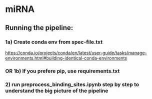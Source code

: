 # miRNA

## Running the pipeline:

### 1a) Create conda env from spec-file.txt
https://conda.io/projects/conda/en/latest/user-guide/tasks/manage-environments.html#building-identical-conda-environments

### OR 1b) If you prefere pip, use requirements.txt

### 2) run preprocess_binding_sites.ipynb step by step to understand the big picture of the pipeline